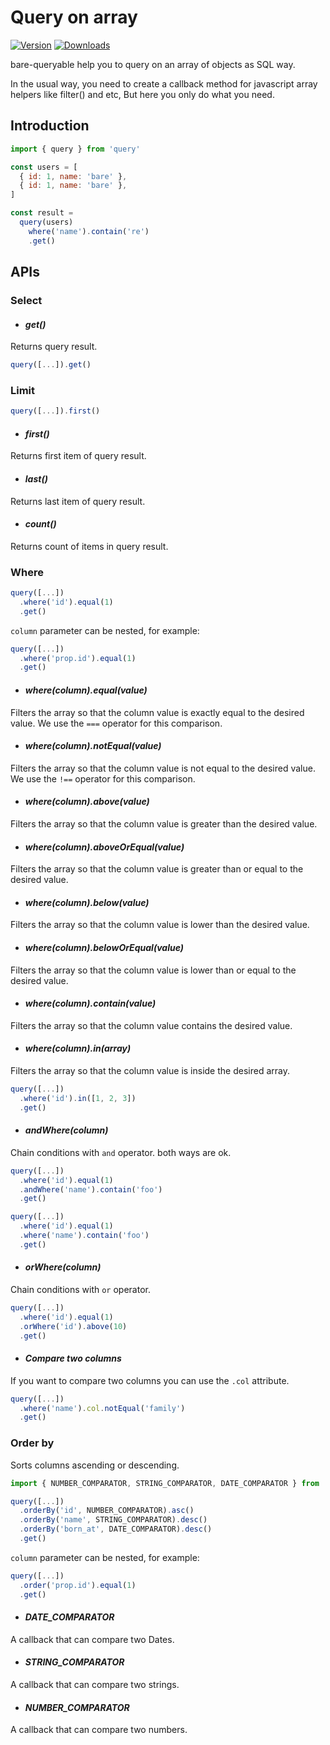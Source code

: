 Query on array
==============

<a href="https://www.npmjs.com/package/bare-queryable"><img src="https://img.shields.io/npm/v/bare-queryable?label=version" alt="Version"></a>
<a href="https://npmcharts.com/compare/bare-queryable?minimal=true"><img src="https://img.shields.io/npm/dm/bare-queryable" alt="Downloads"></a>

bare-queryable help you to query on an array of objects as SQL way.

In the usual way, you need to create a callback method for javascript array helpers like filter() and etc, But here you only do what you need.

Introduction
------------

```javascript
import { query } from 'query'

const users = [
  { id: 1, name: 'bare' },
  { id: 1, name: 'bare' },
]

const result = 
  query(users)
    where('name').contain('re')
    .get()
```

APIs
----

### Select

- #### _get()_

Returns query result.

```javascript
query([...]).get()

```

### Limit

```javascript
query([...]).first()

```

- #### _first()_

Returns first item of query result.

- #### _last()_

Returns last item of query result.

- #### _count()_

Returns count of items in query result.

### Where

```javascript
query([...])
  .where('id').equal(1)
  .get()
```

`column` parameter can be nested, for example:

```javascript
query([...])
  .where('prop.id').equal(1)
  .get()
```

- #### _where(column).equal(value)_

Filters the array so that the column value is exactly equal to the desired value. We use the `===` operator for this comparison.

- #### _where(column).notEqual(value)_

Filters the array so that the column value is not equal to the desired value. We use the `!==` operator for this comparison.

- #### _where(column).above(value)_

Filters the array so that the column value is greater than the desired value.

- #### _where(column).aboveOrEqual(value)_

Filters the array so that the column value is greater than or equal to the desired value.

- #### _where(column).below(value)_

Filters the array so that the column value is lower than the desired value.

- #### _where(column).belowOrEqual(value)_

Filters the array so that the column value is lower than or equal to the desired value.

- #### _where(column).contain(value)_

Filters the array so that the column value contains the desired value.

- #### _where(column).in(array)_

Filters the array so that the column value is inside the desired array.

```javascript
query([...])
  .where('id').in([1, 2, 3])
  .get()
```

- #### _andWhere(column)_

Chain conditions with `and` operator. both ways are ok.

```javascript
query([...])
  .where('id').equal(1)
  .andWhere('name').contain('foo')
  .get()

query([...])
  .where('id').equal(1)
  .where('name').contain('foo')
  .get()
```

- #### _orWhere(column)_

Chain conditions with `or` operator.

```javascript
query([...])
  .where('id').equal(1)
  .orWhere('id').above(10)
  .get()
```

- #### _Compare two columns_

If you want to compare two columns you can use the `.col` attribute.

```javascript
query([...])
  .where('name').col.notEqual('family')
  .get()
```

### Order by

Sorts columns ascending or descending.

```javascript
import { NUMBER_COMPARATOR, STRING_COMPARATOR, DATE_COMPARATOR } from 'bare-queryable'

query([...])
  .orderBy('id', NUMBER_COMPARATOR).asc()
  .orderBy('name', STRING_COMPARATOR).desc()
  .orderBy('born_at', DATE_COMPARATOR).desc()
  .get()
```

`column` parameter can be nested, for example:

```javascript
query([...])
  .order('prop.id').equal(1)
  .get()
```

- #### _DATE_COMPARATOR_

A callback that can compare two Dates.

- #### _STRING_COMPARATOR_

A callback that can compare two strings.

- #### _NUMBER_COMPARATOR_

A callback that can compare two numbers.
